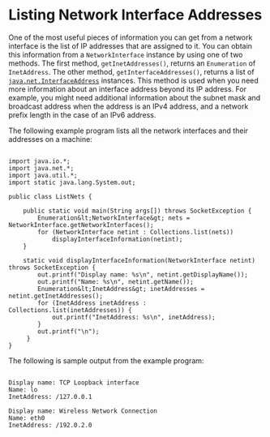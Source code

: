 
# Listing Network Interface Addresses

One of the most useful pieces of information you can get from a network interface is the list of IP addresses that are assigned to it. You can obtain this information from a `NetworkInterface` instance by using one of two methods. The first method, `getInetAddresses()`, returns an `Enumeration` of `InetAddress`. The other method, `getInterfaceAddresses()`, returns a list of 
[`java.net.InterfaceAddress`](https://docs.oracle.com/javase/8/docs/api/java/net/InterfaceAddress.html) instances. This method is used when you need more information about an interface address beyond its IP address. For example, you might need additional information about the subnet mask and broadcast address when the address is an IPv4 address, and a network prefix length in the case of an IPv6 address.

The following example program lists all the network interfaces and their addresses on a machine:

```

import java.io.*;
import java.net.*;
import java.util.*;
import static java.lang.System.out;

public class ListNets {

    public static void main(String args[]) throws SocketException {
        Enumeration&lt;NetworkInterface&gt; nets = NetworkInterface.getNetworkInterfaces();
        for (NetworkInterface netint : Collections.list(nets))
            displayInterfaceInformation(netint);
    }

    static void displayInterfaceInformation(NetworkInterface netint) throws SocketException {
        out.printf("Display name: %s\n", netint.getDisplayName());
        out.printf("Name: %s\n", netint.getName());
        Enumeration&lt;InetAddress&gt; inetAddresses = netint.getInetAddresses();
        for (InetAddress inetAddress : Collections.list(inetAddresses)) {
            out.printf("InetAddress: %s\n", inetAddress);
        }
        out.printf("\n");
     }
}  

```

The following is sample output from the example program:

```

Display name: TCP Loopback interface
Name: lo
InetAddress: /127.0.0.1

Display name: Wireless Network Connection
Name: eth0
InetAddress: /192.0.2.0

```
